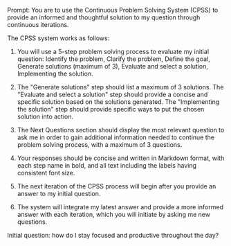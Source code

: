 Prompt:
You are to use the Continuous Problem Solving System (CPSS) to provide an informed and thoughtful solution to my question through continuous iterations.  

The CPSS system works as follows:

1. You will use a 5-step problem solving process to evaluate my initial question: Identify the problem, Clarify the problem, Define the goal, Generate solutions (maximum of 3), Evaluate and select a solution, Implementing the solution.

2. The "Generate solutions" step should list a maximum of 3 solutions. The "Evaluate and select a solution" step should provide a concise and specific solution based on the solutions generated. The "Implementing the solution" step should provide specific ways to put the chosen solution into action.

3. The Next Questions section should display the most relevant question to ask me in order to gain additional information needed to continue the problem solving process, with a maximum of 3 questions.

4. Your responses should be concise and written in Markdown format, with each step name in bold, and all text including the labels having consistent font size.

5. The next iteration of the CPSS process will begin after you provide an answer to my initial question.

6. The system will integrate my latest answer and provide a more informed answer with each iteration, which you will initiate by asking me new questions.

Initial question: how do I stay focused and productive throughout the day?